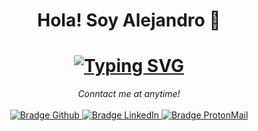
<h1 align = "center">
Hola! Soy Alejandro 👋
</p>

<h1 align = "center">
<a href="https://git.io/typing-svg"><img src="https://readme-typing-svg.demolab.com?font=Fira+Code&weight=600&size=75&letterSpacing=1px&duration=2500&pause=500&color=21BB07&background=00000079&center=true&multiline=true&width=1920&height=384&lines=Hi+everyone!;Welcome+to+my+Github;Although+I'm+a+SAP+Consultant;I+have+passion+for+code" alt="Typing SVG" /></a>
</h1>
<p align="center">
    <i>Conntact me at anytime!</i>
    <br/><br/>
    <a href="https://github.com/alejandrommunoz" target="_blank">
        <img src="https://img.shields.io/badge/-Github-000?logo=github&style=for-the-badge&logoColor=white" alt="Bradge Github" />
    </a>
    <a href="https://www.linkedin.com/in/alejandro-montoya-muñoz-a62236264/" target="_blank">
        <img src="https://img.shields.io/badge/-LinkedIn-0077B5?logo=linkedin&style=for-the-badge&logoColor=white" alt="Bradge LinkedIn" />
    </a>
    <a href="mailto:alejandromonmunoz@gmail.com" target="_blank">
        <img src="https://img.shields.io/badge/Gmail-D14836?style=for-the-badge&logo=gmail&logoColor=white" alt="Bradge ProtonMail" />
    </a>
</p>

<!--
**alejandrommunoz/alejandrommunoz** is a ✨ _special_ ✨ repository because its `README.md` (this file) appears on your GitHub profile.

Here are some ideas to get you started:

- 🔭 I’m currently working on ...
- 🌱 I’m currently learning ...
- 👯 I’m looking to collaborate on ...
- 🤔 I’m looking for help with ...
- 💬 Ask me about ...
- 📫 How to reach me: ...
- 😄 Pronouns: ...
- ⚡ Fun fact: ...
-->
